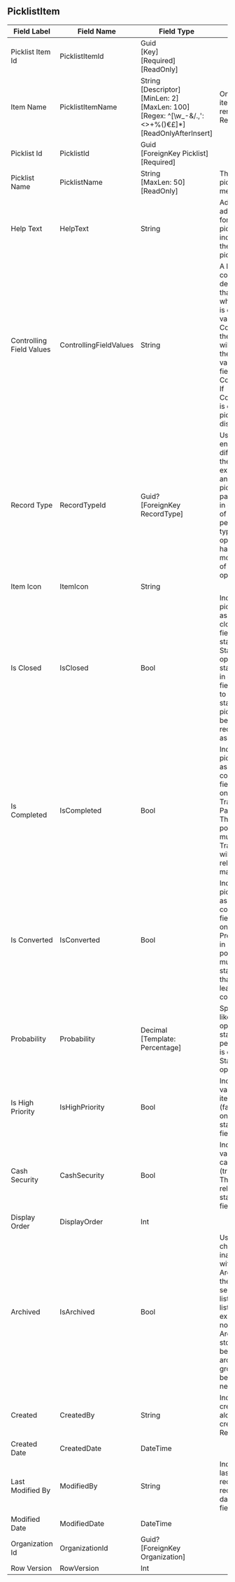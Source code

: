 
## PicklistItem
| Field Label | Field Name | Field Type | Description |  
| ---- | ---- | ---- | ---- |  
| Picklist Item Id | PicklistItemId | Guid<br/>  [Key]<br/>  [Required]<br/>  [ReadOnly] |  |  
| Item Name | PicklistItemName | String<br/>  [Descriptor]<br/>  [MinLen: 2]<br/>  [MaxLen: 100]<br/>  [Regex: ^[\w_\-&/.,':<>+%()$€£ ]*$]<br/>  [ReadOnlyAfterInsert] | Once created, picklist items can only be renamed with the Rename menu option.  |  
| Picklist Id | PicklistId | Guid<br/>  [ForeignKey Picklist]<br/>  [Required] |  |  
| Picklist Name | PicklistName | String<br/>  [MaxLen: 50]<br/>  [ReadOnly] | The name of the picklist this item is a member of.  |  
| Help Text | HelpText | String | Admins can add additional information for their users on a picklist item here and include guidance on the correct use of picklist items.  |  
| Controlling Field Values | ControllingFieldValues | String | A list of values in the controlling field for dependent picklists that determine whether a picklist item is displayed. If any value is specified in ControllingFieldValues, then this picklist item will only be visible if the fully specified value of the controlling field occurs in ControllingFieldValues. If ControllingFieldValues is empty, then all picklist items will be displayed.  |  
| Record Type | RecordTypeId | Guid?<br/>  [ForeignKey RecordType] | Use record types to enable different different picklists for the same field. For example, you can link an opportunity stage picklist item to a particular record type in order to tailer the list of stages that appears per opportunity record type. Corporate opportunities can then have a longer and more complex series of stages than SMB opportunities.  |  
| Item Icon | ItemIcon | String |  |  
| Is Closed | IsClosed | Bool | Indicates whether this picklist value is associated with a closed status. This field is relevant for the standard Opportunity Stage field in opportunities and the standard Status field in cases and tasks. It field makes it possible to have multiple stages and status picklist items that will be lead to the relevant record being marked as closed.  |  
| Is Completed | IsCompleted | Bool | Indicates whether this picklist value is associated with a completed status. This field is relevant for only the standard TransferStage field in PackControl.Transfer. This field makes it possible to have multiple different Transfer Stages that will be lead to the relevant record being marked as completed.  |  
| Is Converted | IsConverted | Bool | Indicates whether this picklist value is associated with a converted status. This field is relevant for only the standard Prospect Status field in Leads and makes it possible to have multiple Prospect status picklist items that will be cause a lead to be marked as converted.  |  
| Probability | Probability | Decimal<br/>  [Template: Percentage] | Specifies the likelihood that opportunity will close stated as a percentage. This field is only relevant for the Stage field in opportunities.  |  
| Is High Priority | IsHighPriority | Bool | Indicates whether this value is a high priority item (true), or not (false). This field is only relevant for the standard TaskPriority field in Activities.  |  
| Cash Security | CashSecurity | Bool | Indicates whether this value is considered a cash security item (true), or not (false). This field is only relevant for the standard SecurityType field in Securities.  |  
| Display Order | DisplayOrder | Int |  |  
| Archived | IsArchived | Bool | Use the Archive checkbox to hide inactive records without deleting them. Archiving will prevent them from being selected in dropdown lists or appearing on list pages. Usage in existing records will not be affected. Archived records are stored indefinitely and be viewed in the archived items app group where they can be unarchived if needed again.  |  
| Created | CreatedBy | String | Indicates the user who created the record, along with the record creation date and time. Read only.  |  
| Created Date | CreatedDate | DateTime |  |  
| Last Modified By | ModifiedBy | String | Indicates the user who last changed the record, along with the record modification date and time. This field is read only.  |  
| Modified Date | ModifiedDate | DateTime |  |  
| Organization Id | OrganizationId | Guid?<br/>  [ForeignKey Organization] |  |  
| Row Version | RowVersion | Int |  |  
